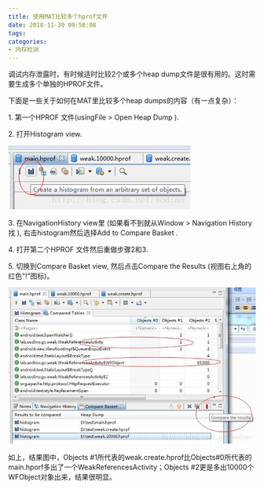 ```yaml
---
title: 使用MAT比较多个hprof文件
date: 2018-11-30 09:58:08
tags:
categories:
- 内存检测
---
```

调试内存泄露时，有时候适时比较2个或多个heap dump文件是很有用的。这时需要生成多个单独的HPROF文件。

下面是一些关于如何在MAT里比较多个heap dumps的内容（有一点复杂）：

1. 第一个HPROF 文件(usingFile > Open Heap Dump ).

2. 打开Histogram view.

![avatar](https://github.com/zhoulzhou/MarkDownPhotos/raw/master/android/nei2.jpg)

3. 在NavigationHistory view里 (如果看不到就从Window > Navigation History找 ), 右击histogram然后选择Add to Compare Basket .

4. 打开第二个HPROF 文件然后重做步骤2和3.

5. 切换到Compare Basket view, 然后点击Compare the Results (视图右上角的红色"!"图标)。

![avatar](https://github.com/zhoulzhou/MarkDownPhotos/raw/master/android/nei3.jpg)

 如上，结果图中，Objects #1所代表的weak.create.hprof比Objects#0所代表的main.hporf多出了一个WeakReferencesActivity；Objects #2更是多出10000个WFObject对象出来，结果很明显。

